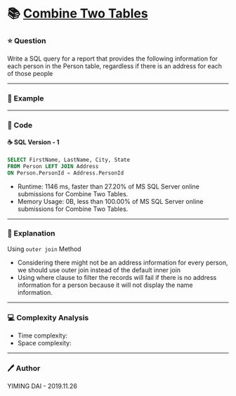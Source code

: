 # :books: [Combine Two Tables](https://leetcode.com/problems/combine-two-tables/)

### :star: Question

Write a SQL query for a report that provides the following information for each person in the Person table, regardless if there is an address for each of those people

--- 

### :car: Example



---

### :hammer: Code

#### :coffee: SQL Version - 1

```sql
SELECT FirstName, LastName, City, State
FROM Person LEFT JOIN Address
ON Person.PersonId = Address.PersonId
```

- Runtime: 1146 ms, faster than 27.20% of MS SQL Server online submissions for Combine Two Tables.
- Memory Usage: 0B, less than 100.00% of MS SQL Server online submissions for Combine Two Tables.

---

### :pencil: Explanation

Using `outer join` Method
- Considering there might not be an address information for every person, we should use outer join instead of the default inner join
- Using where clause to filter the records will fail if there is no address information for a person because it will not display the name information.

---

### :computer: Complexity Analysis

- Time complexity: 
- Space complexity: 

---

### :pen: Author

YIMING DAI - 2019.11.26
